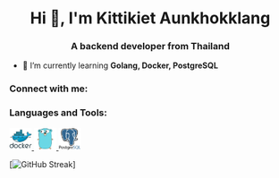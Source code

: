 <h1 align="center">Hi 👋, I'm Kittikiet Aunkhokklang</h1>
<h3 align="center">A backend developer from Thailand</h3>

- 🌱 I’m currently learning **Golang, Docker, PostgreSQL**

<h3 align="left">Connect with me:</h3>
<p align="left">
</p>

<h3 align="left">Languages and Tools:</h3>
<p align="left"> <a href="https://www.docker.com/" target="_blank" rel="noreferrer"> <img src="https://raw.githubusercontent.com/devicons/devicon/master/icons/docker/docker-original-wordmark.svg" alt="docker" width="40" height="40"/> </a> <a href="https://golang.org" target="_blank" rel="noreferrer"> <img src="https://raw.githubusercontent.com/devicons/devicon/master/icons/go/go-original.svg" alt="go" width="40" height="40"/> </a> <a href="https://www.postgresql.org" target="_blank" rel="noreferrer"> <img src="https://raw.githubusercontent.com/devicons/devicon/master/icons/postgresql/postgresql-original-wordmark.svg" alt="postgresql" width="40" height="40"/> </a> </p>

[![GitHub Streak](https://github-readme-streak-stats.herokuapp.com?user=blackcodex25&theme=dark&exclude_days=Sun%2CMon%2CTue%2CWed%2CThu%2CFri%2CSat)]
